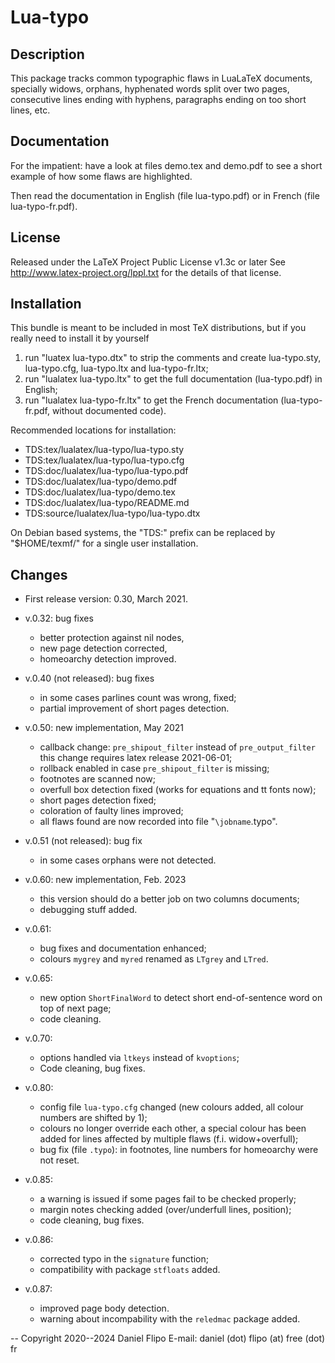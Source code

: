 Lua-typo
========

Description
-----------
This package tracks common typographic flaws in LuaLaTeX documents,
specially widows, orphans, hyphenated words split over two pages,
consecutive lines ending with hyphens, paragraphs ending on
too short lines, etc.

Documentation
-------------

For the impatient: have a look at files demo.tex and demo.pdf to see
a short example of how some flaws are highlighted.

Then read the documentation in English (file lua-typo.pdf) or in French
(file lua-typo-fr.pdf).

License
-------

Released under the LaTeX Project Public License v1.3c or later
See http://www.latex-project.org/lppl.txt
for the details of that license.

Installation
------------

This bundle is meant to be included in most TeX distributions,
but if you really need to install it by yourself
1. run "luatex lua-typo.dtx" to strip the comments and create
   lua-typo.sty, lua-typo.cfg, lua-typo.ltx and lua-typo-fr.ltx;
2. run "lualatex lua-typo.ltx" to get the full documentation
   (lua-typo.pdf) in English;
3. run "lualatex lua-typo-fr.ltx" to get the French documentation
   (lua-typo-fr.pdf, without documented code).

Recommended locations for installation:
- TDS:tex/lualatex/lua-typo/lua-typo.sty
- TDS:tex/lualatex/lua-typo/lua-typo.cfg
- TDS:doc/lualatex/lua-typo/lua-typo.pdf
- TDS:doc/lualatex/lua-typo/demo.pdf
- TDS:doc/lualatex/lua-typo/demo.tex
- TDS:doc/lualatex/lua-typo/README.md
- TDS:source/lualatex/lua-typo/lua-typo.dtx

On Debian based systems, the "TDS:" prefix can be replaced by "$HOME/texmf/"
for a single user installation.

Changes
-------

* First release version: 0.30, March 2021.

* v.0.32: bug fixes
  - better protection against nil nodes,
  - new page detection corrected,
  - homeoarchy detection improved.

* v.0.40 (not released): bug fixes
  - in some cases parlines count was wrong, fixed;
  - partial improvement of short pages detection.

* v.0.50: new implementation, May 2021
  - callback change: `pre_shipout_filter` instead of `pre_output_filter`
    this change requires latex release 2021-06-01;
  - rollback enabled in case `pre_shipout_filter` is missing;
  - footnotes are scanned now;
  - overfull box detection fixed (works for equations and tt fonts now);
  - short pages detection fixed;
  - coloration of faulty lines improved;
  - all flaws found are now recorded into file "`\jobname`.typo".

* v.0.51 (not released): bug fix
  - in some cases orphans were not detected.

* v.0.60: new implementation, Feb. 2023
  - this version should do a better job on two columns documents;
  - debugging stuff added.

* v.0.61: 
  - bug fixes and documentation enhanced;
  - colours `mygrey` and `myred` renamed as `LTgrey` and `LTred`.

* v.0.65: 
  - new option `ShortFinalWord` to detect short end-of-sentence word
    on top of next page;
  - code cleaning.

* v.0.70: 
  - options handled via `ltkeys` instead of `kvoptions`;
  - Code cleaning, bug fixes.

* v.0.80: 
  - config file `lua-typo.cfg` changed (new colours added,  all colour 
    numbers are shifted by 1);
  - colours no longer override each other, a special colour has been 
    added for lines affected by multiple flaws (f.i. widow+overfull);
  - bug fix (file `.typo`): in footnotes, line numbers for homeoarchy 
    were not reset.

* v.0.85: 
  - a warning is issued if some pages fail to be checked properly;
  - margin notes checking added (over/underfull lines, position);
  - code cleaning, bug fixes.

* v.0.86: 
  - corrected typo in the `signature` function;
  - compatibility with package `stfloats` added.

* v.0.87: 
  - improved page body detection.
  - warning about incompability with the `reledmac` package added.
  
--
Copyright 2020--2024 Daniel Flipo 
E-mail: daniel (dot) flipo (at) free (dot) fr
